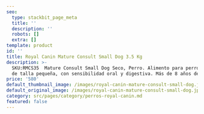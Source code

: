 ```yaml
---
seo:
  type: stackbit_page_meta
  title: ''
  description: ''
  robots: []
  extra: []
template: product
id: ''
title: Royal Canin Mature Consult Small Dog 3.5 Kg
description: >-
  SKU:RMCS35  Mature Consult Small Dog Seco, Perro. Alimento para perros maduros
  de talla pequeña, con sensibilidad oral y digestiva. Más de 8 años de edad.
price: '580'
default_thumbnail_image: /images/royal-canin-mature-consult-small-dog.jpg
default_original_image: /images/royal-canin-mature-consult-small-dog.jpg
category: src/pages/category/perros-royal-canin.md
featured: false
---
```

